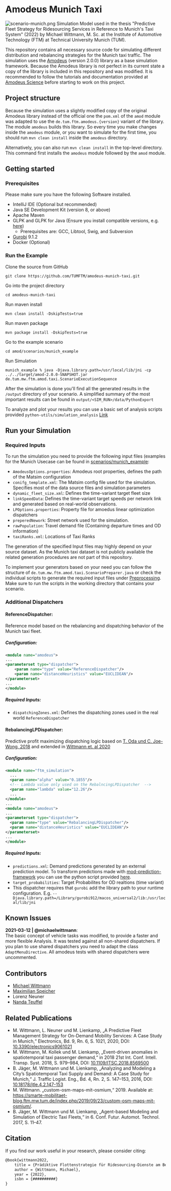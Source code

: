 # Amodeus Munich Taxi
![scenario-munich.png](img/scenario-munich.png)
Simulation Model used in the thesis "Predictive Fleet Strategy for Ridesourcing Services in Reference to Munich's Taxi System" (2022) by Michael Wittmann, M. Sc. at the Institute of Automotive Technology (FTM) at Technical University Munich (TUM).

This repository contains all necessary source code for simulating different distribution and rebalancing strategies
for the Munich taxi traffic.
The simulation uses the [Amodeus](https://github.com/idsc-frazzoli/amodeus) (version 2.0.0) library as a base simulation framework.
Because the Amodeus library is not perfect in its current state a copy of the library is included
in this repository and was modified.
It is recommended to follow the tutorials and documentation provided at [Amodeus Science](https://www.amodeus.science) before starting to work on this project.


## Project structure
Because the simulation uses a slightly modified copy of the original Amodeus library instead of the official one the `pom.xml` of the `amod`
module was adapted to use the `de.tum.ftm.amodeus.{version}` variant of the library. The module `amodeus` builds this
library. So every time you make changes inside the `amodeus` module, or you want to simulate for the first time,
you should run `mvn clean install` inside the `amodeus` directory.

Alternatively, you can also run `mvn clean install` in the top-level directory. This command first installs the `amodeus`
module followed by the `amod` module.

## Getting started

### Prerequisites
Please make sure you have the following Software installed.

- IntelliJ IDE (Optional but recommended)
- Java SE Development Kit (version 8, or above)
- Apache Maven
- GLPK and GLPK for Java (Ensure you install compatible versions, e.g. [here](http://glpk-java.sourceforge.net/gettingStarted.html))
  - Prerequisites are: GCC, Libtool, Swig, and Subversion
- [Gurobi](https://www.gurobi.com/products/gurobi-optimizer/whats-new-current-release/) 9.1.2 
- Docker (Optional)

### Run the Example
Clone the source from GitHub
```
git clone https://github.com/TUMFTM/amodeus-munich-taxi.git
```
Go into the project directory
```
cd amodeus-munich-taxi
```
Run maven install
```
mvn clean install -DskipTests=true
```
Run maven package
```
mvn package install -DskipTests=true
```
Go to the example scenario
```
cd amod/scenarios/munich_example
```
Run Simulation
```
munich_example % java -Djava.library.path=/usr/local/lib/jni -cp ../../target/amod-2.0.0-SNAPSHOT.jar de.tum.mw.ftm.amod.taxi.ScenarioExecutionSequence
```

After the simulation is done you'll find all the generated results in the `/output` directory of your scenario. 
A simplified summary of the most important results can be found in `output/<SIM_RUN>/data/PythonExport`

To analyze and plot your results you can use a basic set of analysis scripts provided `python-utils/simulation_analysis` [Link](python-utils/simulation_analysis)

## Run your Simulation

### Required Inputs
To run the simulation you need to provide the following input files (examples for the Munich Usecase can be found in [scenarios/munich_example](amod/scenarios/munich_example):

- `AmodeusOptions.properties`: Amodeus root properties, defines the path of the Matsim configuration
- `conifg_template.xml`: The Matsim config file used for the simulation. Specifies most of the data source files and simulation parameters
- `dynamic_fleet_size.xml`: Defines the time-variant target fleet size
- `linkSpeedData`: Defines the time-variant target speeds per network link and generated based on real-world observations.
- `LPOptions.properties`: Property file for amoedus linear optimization dispatchers
- `preperedNework`: Street network used for the simulation.
- `rawPopulation`: Travel demand file (Containing departure times and OD information)
- `taxiRanks.xml`: Locations of Taxi Ranks

The generation of the specified Input files may highly depend on your source dataset. As the Munich taxi dataset is not publicly available the related generation procedures are not part of this repository. 

To implement your generators based on your need you can follow the structure of `de.tum.mw.ftm.amod.taxi.ScenarioPreparer.java` or check the individual
scripts to generate the required input files under [Preprocessing](amod/src/main/java/de/tum/mw/ftm/amod/taxi/preprocessing).
Make sure to run the scripts in the working directory that contains your scenario.

### Additional Dispatchers
#### ReferenceDispatcher: 
Reference model based on the rebalancing and dispatching behavior of the Munich taxi fleet.
##### Configuration:
```XML
<module name="amodeus">
...
<parameterset type="dispatcher">
    <param name="type" value="ReferenceDispatcher"/>
    <param name="distanceHeuristics" value="EUCLIDEAN"/>
</parameterset>
...
</module>
 ```
##### Required Inputs:
- `dispatchingZones.xml`: Defines the dispatching zones used in the real world `ReferenceDispatcher`

#### RebalancingLPDispatcher: 
Predictive profit maximizing dispatching logic based on [T. Oda und C. Joe-Wong, 2018](https://doi.org/10.1109/infocom.2018.8485988) and extended in [Wittmann et. al 2020](https://doi.org/10.3390/electronics9061021)
##### Configuration:
```XML
<module name="ftm_simulation">
  ...
  <param name="alpha" value="0.1855"/>
  <!-- Lambda value only used on the RebalncingLPDispatcher  -->
  <param name="lambda" value="12.26"/>
  ...
</module>
...
<module name="amodeus">
...
<parameterset type="dispatcher">
  <param name="type" value="RebalancingLPDispatcher"/>
  <param name="distanceHeuristics" value="EUCLIDEAN"/>
</parameterset>
...
</module>
```
##### Required Inputs:
- `predictions.xml`: Demand predictions generated by an external prediction model. To transform predictions made with [mod-prediction-framework](https://github.com/TUMFTM/mod-prediction-framework) you can use the python script provided [here](python-utils/demand_prediction/demand_prediction_utils.py).
- `target_probabilities`: Target Probabilites for OD realtions (time variant)
- This dispatcher requires that `gurobi` add the library path to your runtime configuration. E.g. `--Djava.library.path=/Library/gurobi912/macos_universal2/lib:/usr/local/lib/jni`

## Known Issues
**2021-03-12 | @michaelwittmann**:\
The basic concept of vehicle tasks was modified, to provide a faster and more flexible Analysis.
It was tested against all non-shared dispatchers. If you plan to use shared dispatchers you need to adapt the class `AdaptMenuDirective`.
All amodeus tests with shared dispatchers were uncommented.

## Contributors
- [Michael Wittmann](https://github.com/michaelwittmann)
- [Maximilian Speicher](https://github.com/maxispeicher)
- Lorenz Neuner
- [Nanda Teuffel](https://github.com/NandaYogeshwar)

## Related Publications

- M. Wittmann, L. Neuner und M. Lienkamp, „A Predictive Fleet Management Strategy for On-Demand Mobility Services: A Case Study in Munich,“ Electronics, Bd. 9, Rn. 6, S. 1021, 2020, DOI: [10.3390/electronics9061021](https://doi.org/10.3390/electronics10040379)
- M. Wittmann, M. Kollek und M. Lienkamp, „Event-driven anomalies in spatiotemporal taxi passenger demand,“ in 2018 21st Int. Conf. Intell. Transp. Syst. 2018, S. 979–984, DOI: [10.1109/ITSC.2018.8569500](https://doi.org/10.1109/ITSC.2018.8569500)
- B. Jäger, M. Wittmann und M. Lienkamp, „Analyzing and Modeling a City’s Spatiotemporal Taxi Supply and Demand: A Case Study for Munich,“ J. Traffic Logist. Eng., Bd. 4, Rn. 2, S. 147–153, 2016, DOI: [10.18178/jtle.4.2.147-153](https://doi.org/10.18178/jtle.4.2.147-153)
- M. Wittmann. „custom-osm-maps-mit-osmium,“ 2019. Available at: https://smarte-mobilitaet-blog.ftm.mw.tum.de/index.php/2019/09/23/custom-osm-maps-mit-osmium/.
- B. Jäger, M. Wittmann und M. Lienkamp, „Agent-based Modeling and Simulation of Electric Taxi Fleets,“ in 6. Conf. Futur. Automot. Technol. 2017, S. 11–47.

## Citation
If you find our work useful in your research, please consider citing:
```Latex
@book{wittmann2022,
    title = {Prädiktive Flottenstrategie für Ridesourcing-Dienste am Beispiel des Münchner Taxiverkehrs},
    author = {Wittmann, Michael},
    year = {2022},
    isbn = {##########}
}
```
